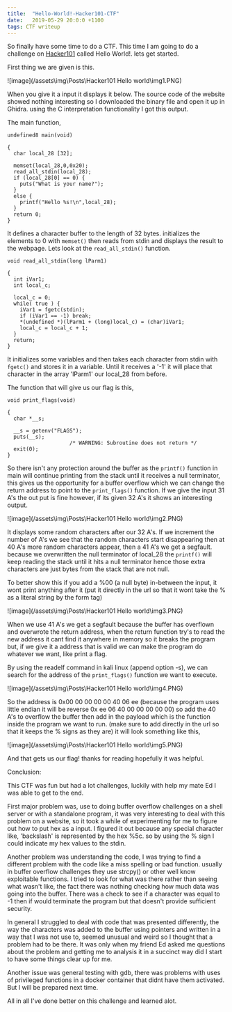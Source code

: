 ```yaml
---
title:  "Hello-World!-Hacker101-CTF"
date:   2019-05-29 20:0:0 +1100
tags: CTF writeup
---
```

So finally have some time to do a CTF. This time I am going to do a challenge on [Hacker101](https://www.hacker101.com/) called Hello World!. lets get started.

First thing we are given is this.

![image](/assets\img\Posts\Hacker101 Hello world\img1.PNG)

When you give it a input it displays it below. The source code of the website showed nothing interesting so I downloaded the binary file and open it up in Ghidra. using the C interpretation functionality I got this output.

The main function,

```
undefined8 main(void)

{
  char local_28 [32];

  memset(local_28,0,0x20);
  read_all_stdin(local_28);
  if (local_28[0] == 0) {
    puts("What is your name?");
  }
  else {
    printf("Hello %s!\n",local_28);
  }
  return 0;
}
```

It defines a character buffer to the length of 32 bytes. initializes the elements to 0 with ```memset()``` then reads from stdin and displays the result to the webpage. Lets look at the ```read_all_stdin()``` function.

```
void read_all_stdin(long lParm1)

{
  int iVar1;
  int local_c;

  local_c = 0;
  while( true ) {
    iVar1 = fgetc(stdin);
    if (iVar1 == -1) break;
    *(undefined *)(lParm1 + (long)local_c) = (char)iVar1;
    local_c = local_c + 1;
  }
  return;
}
```

It initializes some variables and then takes each character from stdin with ```fgetc()``` and stores it in a variable. Until it receives a '-1' it will place that character in the array 'lParm1' our local_28 from before.

The function that will give us our flag is this,

```
void print_flags(void)

{
  char *__s;

  __s = getenv("FLAGS");
  puts(__s);
                    /* WARNING: Subroutine does not return */
  exit(0);
}
```

So there isn't any protection around the buffer as the ```printf()``` function in main will continue printing from the stack until it receives a null terminator, this gives us the opportunity for a buffer overflow which we can change the return address to point to the ```print_flags()``` function. If we give the input 31 A's the out put is fine however, if its given 32 A's it shows an interesting output.  

![image](/assets\img\Posts\Hacker101 Hello world\img2.PNG)

It displays some random characters after our 32 A's. If we increment the number of A's we see that the random characters start disappearing then at 40 A's more random characters appear, then a 41 A's we get a segfault. because we overwritten the null terminator of local_28 the ```printf()``` will keep reading the stack until it hits a null terminator hence those extra characters are just bytes from the stack that are not null.

To better show this if you add a %00 (a null byte) in-between the input, it wont print anything after it (put it directly in the url so that it wont take the % as a literal string by the form tag)

![image](/assets\img\Posts\Hacker101 Hello world\img3.PNG)

When we use 41 A's we get a segfault because the buffer has overflown and overwrote the return address, when the return function try's to read the new address it cant find it anywhere in memory so it breaks the program but, if we give it a address that is valid we can make the program do whatever we want, like print a flag.

By using the readelf command in kali linux (append option -s), we can search for the address of the ```print_flags()``` function we want to execute.

![image](/assets\img\Posts\Hacker101 Hello world\img4.PNG)

So the address is 0x00 00 00 00 00 40 06 ee (because the program uses little endian it will be reverse 0x ee 06 40 00 00 00 00 00) so add the 40 A's to overflow the buffer then add in the payload which is the function inside the program we want to run. (make sure to add directly in the url so that it keeps the % signs as they are) it will look something like this,

![image](/assets\img\Posts\Hacker101 Hello world\img5.PNG)

And that gets us our flag! thanks for reading hopefully it was helpful.

Conclusion:

This CTF was fun but had a lot challenges, luckily with help my mate Ed I was able to get to the end.

First major problem was, use to doing buffer overflow challenges on a shell server or with a standalone program, it was very interesting to deal with this problem on a website, so it took a while of experimenting for me to figure out how to put hex as a input. I figured it out because any special character like, 'backslash' is represented by the hex %5c. so by using the % sign I could indicate my hex values to the stdin.

Another problem was understanding the code, I was trying to find a different problem with the code like a miss spelling or bad function. usually in buffer overflow challenges they use strcpy() or other well know exploitable functions. I tried to look for what was there rather than seeing what wasn't like, the fact there was nothing checking how much data was going into the buffer. There was a check to see if a character was equal to -1 then if would terminate the program but that doesn't provide sufficient security.

In general I struggled to deal with code that was presented differently, the way the characters was added to the buffer using pointers and written in a way that I was not use to, seemed unusual and weird so I thought that a problem had to be there. It was only when my friend Ed asked me questions about the problem and getting me to analysis it in a succinct way did I start to have some things clear up for me.

Another issue was general testing with gdb, there was problems with uses of privileged functions in a docker container that didnt have them activated. But I will be prepared next time.

All in all I've done better on this challenge and learned alot.
